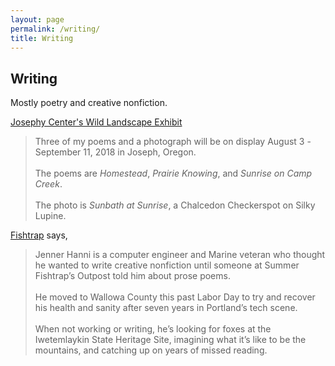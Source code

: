 ```yaml
---
layout: page
permalink: /writing/
title: Writing
---
```


## Writing

<p class="centered">Mostly poetry and creative nonfiction.</p>

[Josephy Center's Wild Landscape Exhibit](https://josephy.org/the-wild-landscape-art-and-words-of-the-zumwalt-prairie/)

<blockquote>
Three of my poems and a photograph will be on display August 3 - September 11, 2018 in Joseph, Oregon. 
<br /><br />
The poems are <em>Homestead</em>, <em>Prairie Knowing</em>, and <em>Sunrise on Camp Creek</em>. 
<br /><br />
The photo is <em>Sunbath at Sunrise</em>, a Chalcedon Checkerspot on Silky Lupine.
</blockquote>

<a href="https://fishtrap.org/for-wallowa-county/fishtrap-fireside/">Fishtrap</a> says,

<blockquote>Jenner Hanni is a computer engineer and Marine veteran who thought he wanted to write creative nonfiction until someone at Summer Fishtrap’s Outpost told him about prose poems. 
<br /><br />
He moved to Wallowa County this past Labor Day to try and recover his health and sanity after seven years in Portland’s tech scene. 
<br /><br />
When not working or writing, he’s looking for foxes at the Iwetemlaykin State Heritage Site, imagining what it’s like to be the mountains, and catching up on years of missed reading.</blockquote>
